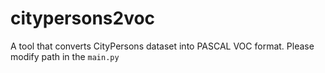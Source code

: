 # citypersons2voc
A tool that converts CityPersons dataset into PASCAL VOC format.
Please modify path in the `main.py`